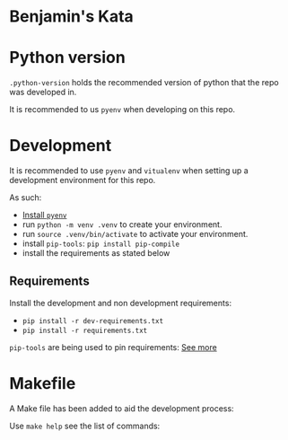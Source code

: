# Benjamin's Kata

# Python version
`.python-version` holds the recommended version of python that the repo was developed in.

It is recommended to us `pyenv` when developing on this repo.

# Development
It is recommended to use `pyenv` and `vitualenv` when setting up a development environment for this repo.

As such:
- [Install `pyenv`](https://github.com/pyenv/pyenv#installation)
- run `python -m venv .venv` to create your environment.
- run `source .venv/bin/activate` to activate your environment.
- install `pip-tools`: `pip install pip-compile`
- install the requirements as stated below

## Requirements
Install the development and non development requirements:
- `pip install -r dev-requirements.txt`
- `pip install -r requirements.txt`

`pip-tools` are being used to pin requirements: [See more](https://github.com/jazzband/pip-tools)

# Makefile
A Make file has been added to aid the development process:

Use `make help` see the list of commands:
